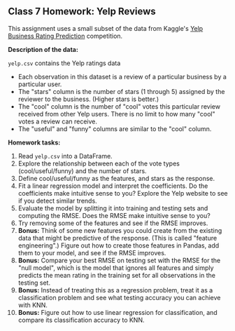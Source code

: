 ## Class 7 Homework: Yelp Reviews

This assignment uses a small subset of the data from Kaggle's [Yelp Business Rating Prediction](https://www.kaggle.com/c/yelp-recsys-2013) competition.

**Description of the data:**

`yelp.csv` contains the Yelp ratings data
* Each observation in this dataset is a review of a particular business by a particular user.
* The "stars" column is the number of stars (1 through 5) assigned by the reviewer to the business. (Higher stars is better.)
* The "cool" column is the number of "cool" votes this particular review received from other Yelp users. There is no limit to how many "cool" votes a review can receive.
* The "useful" and "funny" columns are similar to the "cool" column.

**Homework tasks:**

1. Read `yelp.csv` into a DataFrame.
2. Explore the relationship between each of the vote types (cool/useful/funny) and the number of stars.
3. Define cool/useful/funny as the features, and stars as the response.
4. Fit a linear regression model and interpret the coefficients. Do the coefficients make intuitive sense to you? Explore the Yelp website to see if you detect similar trends.
5. Evaluate the model by splitting it into training and testing sets and computing the RMSE. Does the RMSE make intuitive sense to you?
6. Try removing some of the features and see if the RMSE improves.
7. **Bonus:** Think of some new features you could create from the existing data that might be predictive of the response. (This is called "feature engineering".) Figure out how to create those features in Pandas, add them to your model, and see if the RMSE improves.
8. **Bonus:** Compare your best RMSE on testing set with the RMSE for the "null model", which is the model that ignores all features and simply predicts the mean rating in the training set for all observations in the testing set.
9. **Bonus:** Instead of treating this as a regression problem, treat it as a classification problem and see what testing accuracy you can achieve with KNN.
10. **Bonus:** Figure out how to use linear regression for classification, and compare its classification accuracy to KNN.
